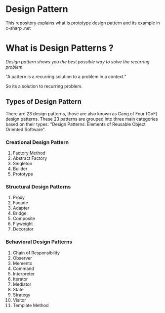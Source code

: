 # Design Pattern 
This repository explains what is prototype design pattern and its example in c-sharp .net

# What is Design Patterns ? 

*Design pattern shows you the best possible way to solve the recurring problem.* 

"A pattern is a recurring solution to a problem in a context."

So its a solution to recurring problem. 

## Types of Design Pattern 
There are 23 design patterns, those are also known as Gang of Four (GoF) design patterns. 
These 23 patterns are grouped into three main categories based on their types:
"Design Patterns: Elements of Reusable Object Oriented Software".

### Creational Design Pattern

1. Factory Method
2. Abstract Factory
3. Singleton
4. Builder
5. Prototype

### Structural Design Patterns

1. Proxy
2. Facade
3. Adapter
4. Bridge
5. Composite
6. Flyweight
7. Decorator

### Behavioral Design Patterns

1. Chain of Responsibility
2. Observer
3. Memento
4. Command
5. Interpreter
6. Iterator
7. Mediator
8. State
9. Strategy
10. Visitor
11. Template Method
